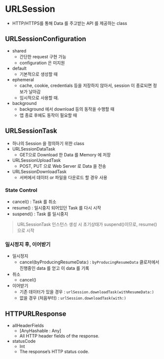 # URLSession
- HTTP/HTTPS를 통해 Data 를 주고받는 API 를 제공하는 class


## URLSessionConfiguration
- shared
  - 간단한 request 구현 가능
  - configuration 은 미지원
- default
  - 기본적으로 생성할 때
- ephemeral
  - cache, cookie, credentials 등을 저장하지 않아서, session 이 종료되면 정보가 날아감
  - 임시적으로 사용할 때.
- background
  - background 에서 download 등의 동작을 수행할 때
  - 앱 종료 후에도 동작이 필요할 때


## URLSessionTask
- 하나의 Session 을 정의하기 위한 class
- URLSessionDataTask
  - GET으로 Download 한 Data 를 Memory 에 저장
- URLSessionUploadTask
  - POST, PUT 으로 Web Server 로 Data 을 전송
- URLSessionDownloadTask
  - 서버에서 데이터 or 파일을 다운로드 할 경우 사용

### State Control
- cancel() : Task 를 취소
- resume() : 일시중지 되어있던 Task 를 다시 시작
- suspend() : Task 를 일시중지
> URLSessionTask 인스턴스 생성 시 초기상태가 suspend()이므로, resume()으로 시작  

### 일시정지 후, 이어받기
- 일시정지
  - cancel(byProducingResumeData:) : `byProducingResumeData` 클로저에서 진행중인 data 를 얻고 이 data 를 기록
- 취소
  - cancel()
- 이어받기
  - 기존 데이터가 있을 경우 : `urlSession.downloadTask(withResumeData:)`
  - 없을 경우 (처음부터) : `urlSession.downloadTask(with:)`


## HTTPURLResponse
- allHeaderFields
  - [AnyHashable : Any]
  - All HTTP header fields of the response.
- statusCode
  - Int
  - The response’s HTTP status code.

